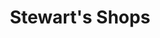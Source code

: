 ---
title: "Stewart's Shops"
url: /saratoga-springs/stewarts-shops-state-highway-50/
shop: convenience
---